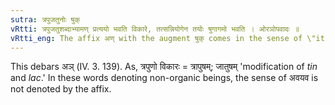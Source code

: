 ```yaml
---
sutra: त्रपुजतुनोः षुक्
vRtti: त्रपुजतुशब्दाभ्यामण् प्रत्ययो भवति विकारे, तत्सन्नियोगेन तयोः षुगागमो भवति । ओरञोपवादः ॥
vRtti_eng: The affix अण् with the augment षुक् comes in the sense of \"its modification,\" after the words \"_trapun_\" and \"_jatun_\".
---
```

This debars अञ् (IV. 3. 139). As, त्रपुणो विकारः = त्रापुषम्; जातुषम् 'modification of _tin_ and _lac_.' In these words denoting non-organic beings, the sense of अवयव is not denoted by the affix.
